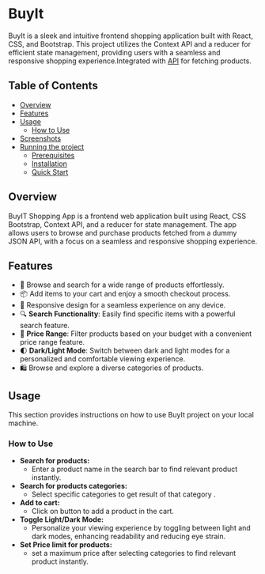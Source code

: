 
# BuyIt

BuyIt is  a sleek and intuitive frontend shopping application built with React, CSS, and Bootstrap. This project utilizes the Context API and a reducer for efficient state management, providing users with a seamless and responsive shopping experience.Integrated with [API](https://dummyjson.com/products) for fetching products.

## Table of Contents

- [Overview](#overview)
- [Features](#features)
- [Usage](#usage)
  - [How to Use](#how-to-use)
- [Screenshots](#screenshots)
- [Running the project](#runnig-the-project)
  - [Prerequisites](#prerequisites)
  - [Installation](#installation)
  - [Quick Start](#quick-start)

## Overview
BuyIT Shopping App is a frontend web application built using React, CSS Bootstrap, Context API, and a reducer for state management. The app allows users to browse and purchase products fetched from a dummy JSON API, with a focus on a seamless and responsive shopping experience.

## Features
- 🛒 Browse and search for a wide range of products effortlessly.
- 📦 Add items to your cart and enjoy a smooth checkout process.
- 📱 Responsive design for a seamless experience on any device.
- 🔍 **Search Functionality**: Easily find specific items with a powerful search feature.
- 💸 **Price Range**: Filter products based on your budget with a convenient price range feature.
- 🌓 **Dark/Light Mode**: Switch between dark and light modes for a personalized and comfortable viewing experience.
- 🛍️ Browse and explore a diverse categories of products.
  
## Usage
This section provides instructions on how to use BuyIt project on your local machine.

### How to Use

- **Search for products:**
  - Enter a product name in the search bar to find relevant product instantly.
- **Search for products categories:**
  - Select specific categories to get result of that category .
- **Add to cart:**
  - Click on button to add a product in the cart.
- **Toggle Light/Dark Mode:**
  - Personalize your viewing experience by toggling between light and dark modes, enhancing readability and reducing eye strain.
- **Set Price limit for products:**
  - set a maximum price after selecting categories to find relevant product instantly.
